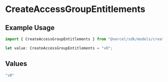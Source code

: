 # CreateAccessGroupEntitlements

## Example Usage

```typescript
import { CreateAccessGroupEntitlements } from "@vercel/sdk/models/createaccessgroupop.js";

let value: CreateAccessGroupEntitlements = "v0";
```

## Values

```typescript
"v0"
```